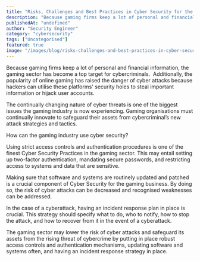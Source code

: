 ```yaml
---
title: "Risks, Challenges and Best Practices in Cyber Security for the Gaming Industry"
description: "Because gaming firms keep a lot of personal and financial information, the gaming sector has become a top target for cybercriminals.  Additionally, the populari..."
publishedAt: "undefined"
author: "Security Engineer"
category: "cybersecurity"
tags: ["Uncategorised"]
featured: true
image: "/images/blog/risks-challenges-and-best-practices-in-cyber-security-for-the-gaming-industry-featured.webp"
---
```


Because gaming firms keep a lot of personal and financial information, the gaming sector has become a top target for cybercriminals.  Additionally, the popularity of online gaming has raised the danger of cyber attacks because hackers can utilise these platforms' security holes to steal important information or hijack user accounts.

The continually changing nature of cyber threats is one of the biggest issues the gaming industry is now experiencing. Gaming organisations must continually innovate to safeguard their assets from cybercriminal’s new attack strategies and tactics.

How can the gaming industry use cyber security?

Using strict access controls and authentication procedures is one of the finest Cyber Security Practices in the gaming sector. This may entail setting up two-factor authentication, mandating secure passwords, and restricting access to systems and data that are sensitive.

Making sure that software and systems are routinely updated and patched is a crucial component of Cyber Security for the gaming business. By doing so, the risk of cyber attacks can be decreased and recognised weaknesses can be addressed.

In the case of a cyberattack, having an incident response plan in place is crucial. This strategy should specify what to do, who to notify, how to stop the attack, and how to recover from it in the event of a cyberattack.

The gaming sector may lower the risk of cyber attacks and safeguard its assets from the rising threat of cybercrime by putting in place robust access controls and authentication mechanisms, updating software and systems often, and having an incident response strategy in place.
